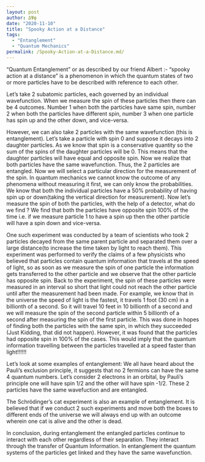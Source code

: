 ```yaml
---
layout: post
author: ΔΨφ
date: "2020-11-10"
title: "Spooky Action at a Distance"
tags: 
  - "Entanglement"
  - "Quantum Mechanics"
permalink: /Spooky-Action-at-a-Distance.md/
---
```

“Quantum Entanglement” or as described by our friend Albert :- “spooky action at a distance” is a phenomenon in which the quantum states of two or more particles have to be described with reference to each other.

Let’s take 2 subatomic particles, each governed by an individual wavefunction. When we measure the spin of these particles then there can be 4 outcomes. Number 1 when both the particles have same spin, number 2 when both the particles have different spin, number 3 when one particle has spin up and the other down, and vice-versa.

However, we can also take 2 particles with the same wavefunction (this is entanglement). Let’s take a particle with spin 0 and suppose it decays into 2 daughter particles. As we know that spin is a conservative quantity so the sum of the spins of the daughter particles will be 0. This means that the daughter particles will have equal and opposite spin. Now we realize that both particles have the same wavefunction. Thus, the 2 particles are entangled. Now we will select a particular direction for the measurement of the spin. In quantum mechanics we cannot know the outcome of any phenomena without measuring it first, we can only know the probabilities. We know that both the individual particles have a 50% probability of having spin up or down(taking the vertical direction for measurement). Now let’s measure the spin of both the particles, with the help of a detector, what do we find ? We find that both the particles have opposite spin 100% of the time i.e. if we measure particle 1 to have a spin up then the other particle will have a spin down and vice-versa.

One such experiment was conducted by a team of scientists who took 2 particles decayed from the same parent particle and separated them over a large distance(to increase the time taken by light to reach them). This experiment was performed to verify the claims of a few physicists who believed that particles contain quantum information that travels at the speed of light, so as soon as we measure the spin of one particle the information gets transferred to the other particle and we observe that the other particle has opposite spin. Back to the experiment, the spin of these particles were measured in an interval so short that light could not reach the other particle until after the measurement had been made. For example, we know that in the universe the speed of light is the fastest, it travels 1 foot (30 cm) in a billionth of a second. So it will travel 10 feet in 10 billionth of a second and we will measure the spin of the second particle within 5 billionth of a second after measuring the spin of the first particle. This was done in hopes of finding both the particles with the same spin, in which they succeeded (Just Kidding, that did not happen). However, it was found that the particles had opposite spin in 100% of the cases. This would imply that the quantum information travelling between the particles travelled at a speed faster than light!!!!!!

Let’s look at some examples of entanglement:
We all have heard about the Pauli’s exclusion principle, it suggests that no 2 fermions can have the same 4 quantum numbers. Let’s consider 2 electrons in an orbital, by Pauli’s principle one will have spin 1/2 and the other will have spin -1/2. These 2 particles have the same wavefuction and are entangled.

The Schrödinger’s cat experiment is also an example of entanglement. It is believed that if we conduct 2 such experiments and move both the boxes to different ends of the universe we will always end up with an outcome wherein one cat is alive and the other is dead.

In conclusion, during entanglement the entangled particles continue to interact with each other regardless of their separation. They interact through the transfer of Quantum Information. In entanglement the quantum systems of the particles get linked and they have the same wavefunction.